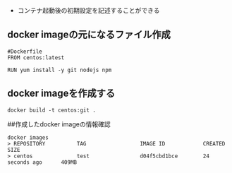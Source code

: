 - コンテナ起動後の初期設定を記述することができる

## docker imageの元になるファイル作成
```
#Dockerfile
FROM centos:latest

RUN yum install -y git nodejs npm
```

## docker imageを作成する
```
docker build -t centos:git .
```

##作成したdocker imageの情報確認
```
docker images
> REPOSITORY          TAG                 IMAGE ID            CREATED             SIZE
> centos              test                d04f5cbd1bce        24 seconds ago      409MB
```
